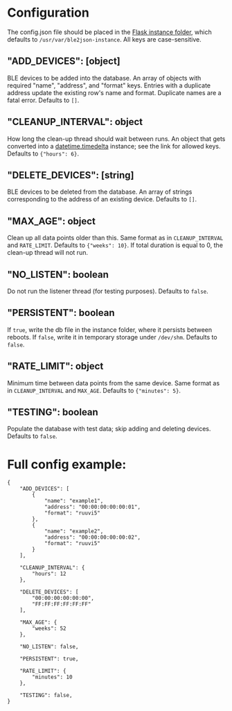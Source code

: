 Configuration
=============

The config.json file should be placed in the 
[Flask instance folder](https://flask.palletsprojects.com/en/1.1.x/config/#instance-folders),
which defaults to `/usr/var/ble2json-instance`.
All keys are case-sensitive.

"ADD_DEVICES": [object]
-------------------

BLE devices to be added into the database. An array of objects with required "name", 
"address", and "format" keys. Entries with a duplicate address update the existing row's
name and format. Duplicate names are a fatal error. Defaults to `[]`.

"CLEANUP_INTERVAL": object
-----------------------

How long the clean-up thread should wait between runs.
An object that gets converted into a 
[datetime.timedelta](https://docs.python.org/3.8/library/datetime.html#datetime.timedelta) 
instance; see the link for allowed keys. Defaults to `{"hours": 6}`. 

"DELETE_DEVICES": [string]
-------------------

BLE devices to be deleted from the database. An array of strings corresponding to the 
address of an existing device. Defaults to `[]`.

"MAX_AGE": object
-----------------

Clean up all data points older than this. Same format as in `CLEANUP_INTERVAL` and `RATE_LIMIT`.
Defaults to `{"weeks": 10}`. If total duration is equal to 0, the clean-up thread will not run.

"NO_LISTEN": boolean
--------------------

Do not run the listener thread (for testing purposes). Defaults to `false`.

"PERSISTENT": boolean
---------------------

If `true`, write the db file in the instance folder, where it persists between reboots. 
If `false`, write it in temporary storage under `/dev/shm`. Defaults to `false`.

"RATE_LIMIT": object
-----------------

Minimum time between data points from the same device.
Same format as in `CLEANUP_INTERVAL` and `MAX_AGE`. Defaults to `{"minutes": 5}`.

"TESTING": boolean
------------------

Populate the database with test data; skip adding and deleting devices.
Defaults to `false`.

Full config example:
===================

    {
        "ADD_DEVICES": [
            { 
                "name": "example1",
                "address": "00:00:00:00:00:01",
                "format": "ruuvi5"
            },
            { 
                "name": "example2",
                "address": "00:00:00:00:00:02",
                "format": "ruuvi5"
            }
        ],

        "CLEANUP_INTERVAL": {
            "hours": 12
        },

        "DELETE_DEVICES": [
            "00:00:00:00:00:00",
            "FF:FF:FF:FF:FF:FF"
        ],
        
        "MAX_AGE": {
            "weeks": 52
        },
        
        "NO_LISTEN": false,
        
        "PERSISTENT": true,
        
        "RATE_LIMIT": {
            "minutes": 10
        },
        
        "TESTING": false,
    }
